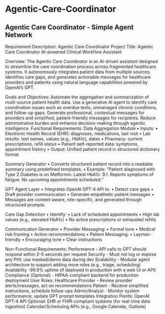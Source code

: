# Agentic-Care-Coordinator
Agentic Care Coordinator - Simple Agent Network
-------------------------------------------------------------------------------------
Requirement Description: Agentic Care Coordinator
Project Title:
Agentic Care Coordinator AI-powered Clinical Workflow Assistant

Overview:
The Agentic Care Coordinator is an AI-driven assistant designed to streamline the care coordination process across fragmented healthcare systems. It autonomously integrates patient data from multiple sources, identifies care gaps, and generates actionable messages for healthcare providers and patients using natural language capabilities powered by OpenAI’s GPT.

Goals and Objectives:
Automate the aggregation and summarization of multi-source patient health data.
Use a generative AI agent to identify care coordination issues such as overdue tests, unmanaged chronic conditions, and follow-up gaps.
Generate professional, contextual messages for providers and simplified, patient-friendly messages for recipients.
Reduce administrative burden and enhance decision-making through agentic intelligence.
Functional Requirements:
Data Aggregation Module • Inputs: • Electronic Health Record (EHR): diagnoses, medications, last visit • Lab results: test names, values (e.g., HbA1c), dates • Pharmacy: current prescriptions, refill status • Patient self-reported data: symptoms, appointment history • Output: Unified patient record in structured dictionary format.

Summary Generator • Converts structured patient record into a readable summary using predefined templates. • Example: “Patient diagnosed with Type 2 Diabetes is on Metformin. Latest HbA1c: 9.1. Reports symptoms of fatigue. No upcoming appointments scheduled.”

GPT Agent Layer • Integrates OpenAI GPT-4 API to: • Detect care gaps • Draft provider communication • Generate empathetic patient messages • Messages are context-aware, role-specific, and generated through structured prompts.

Care Gap Detection • Identify: • Lack of scheduled appointments • High lab values (e.g., elevated HbA1c) • No active prescriptions or exhausted refills

Communication Generator • Provider Messaging: • Formal tone • Medical risk framing • Action recommendations • Patient Messaging: • Layman-friendly • Encouraging tone • Clear instructions

Non-Functional Requirements:
Performance - API calls to GPT should respond within 2–5 seconds per request
Security - Must not log or expose any PHI; use masked/demo data during dev
Scalability - Modular agent architecture to support adding more roles (e.g., triage, scheduling)
Availability -99.9% uptime (if deployed in production with a web UI or API)
Compliance (Optional) - HIPAA-compliant backend for production deployment
User Roles:
Healthcare Provider - Review provider alerts/messages, act on recommendations
Patient - Receive simplified instructions, schedule follow-ups
Admin/Analyst - Monitor system performance, update GPT prompt templates
Integration Points:
OpenAI GPT-4 API
Optional: EHR or FHIR-compliant systems (for real-time data ingestion)
Calendar/Scheduling APIs (e.g., Google Calendar, Outlook)
